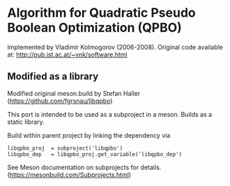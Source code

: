 # Algorithm for Quadratic Pseudo Boolean Optimization (QPBO)
Implemented by Vladimir Kolmogorov (2006-2008). Original code available at: http://pub.ist.ac.at/~vnk/software.html

## Modified as a library
Modified original meson.build by Stefan Haller (https://github.com/fgrsnau/libqpbo)

This port is intended to be used as a subproject in a meson. Builds as a static library.

Build within parent project by linking the dependency via

    libqpbo_proj  = subproject('libqpbo')
    libqpbo_dep   = libqpbo_proj.get_variable('libqpbo_dep')

See Meson documentation on subprojects for details.
(https://mesonbuild.com/Subprojects.html)